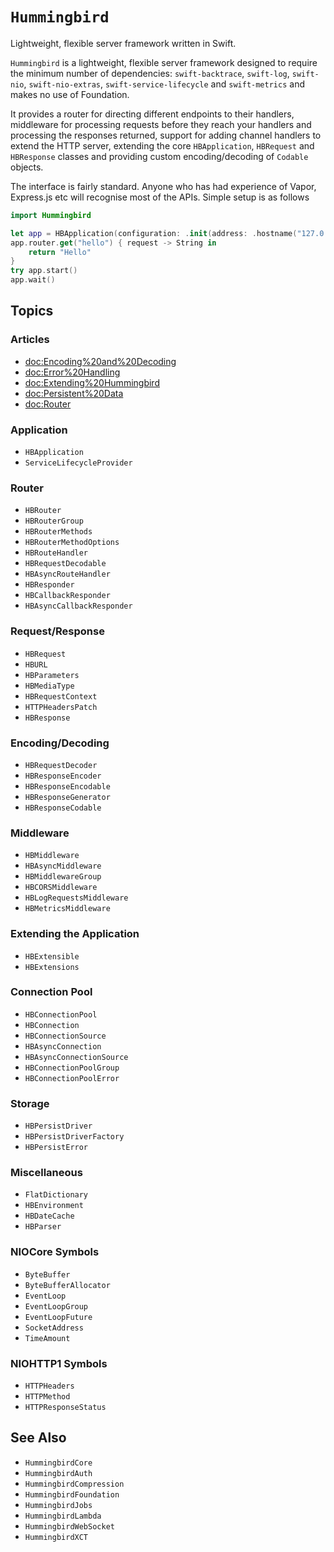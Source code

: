 # ``Hummingbird``

Lightweight, flexible server framework written in Swift.

``Hummingbird`` is a lightweight, flexible server framework designed to require the minimum number of dependencies: `swift-backtrace`, `swift-log`, `swift-nio`, `swift-nio-extras`, `swift-service-lifecycle` and `swift-metrics` and makes no use of Foundation.

It provides a router for directing different endpoints to their handlers, middleware for processing requests before they reach your handlers and processing the responses returned, support for adding channel handlers to extend the HTTP server, extending the core ``HBApplication``, ``HBRequest`` and ``HBResponse`` classes and providing custom encoding/decoding of `Codable` objects.

The interface is fairly standard. Anyone who has had experience of Vapor, Express.js etc will recognise most of the APIs. Simple setup is as follows

```swift
import Hummingbird

let app = HBApplication(configuration: .init(address: .hostname("127.0.0.1", port: 8080)))
app.router.get("hello") { request -> String in
    return "Hello"
}
try app.start()
app.wait()
```

## Topics

### Articles

- <doc:Encoding%20and%20Decoding>
- <doc:Error%20Handling>
- <doc:Extending%20Hummingbird>
- <doc:Persistent%20Data>
- <doc:Router>

### Application

- ``HBApplication``
- ``ServiceLifecycleProvider``

### Router

- ``HBRouter``
- ``HBRouterGroup``
- ``HBRouterMethods``
- ``HBRouterMethodOptions``
- ``HBRouteHandler``
- ``HBRequestDecodable``
- ``HBAsyncRouteHandler``
- ``HBResponder``
- ``HBCallbackResponder``
- ``HBAsyncCallbackResponder``

### Request/Response

- ``HBRequest``
- ``HBURL``
- ``HBParameters``
- ``HBMediaType``
- ``HBRequestContext``
- ``HTTPHeadersPatch``
- ``HBResponse``

### Encoding/Decoding

- ``HBRequestDecoder``
- ``HBResponseEncoder``
- ``HBResponseEncodable``
- ``HBResponseGenerator``
- ``HBResponseCodable``

### Middleware

- ``HBMiddleware``
- ``HBAsyncMiddleware``
- ``HBMiddlewareGroup``
- ``HBCORSMiddleware``
- ``HBLogRequestsMiddleware``
- ``HBMetricsMiddleware``

### Extending the Application

- ``HBExtensible``
- ``HBExtensions``

### Connection Pool

- ``HBConnectionPool``
- ``HBConnection``
- ``HBConnectionSource``
- ``HBAsyncConnection``
- ``HBAsyncConnectionSource``
- ``HBConnectionPoolGroup``
- ``HBConnectionPoolError``

### Storage

- ``HBPersistDriver``
- ``HBPersistDriverFactory``
- ``HBPersistError``

### Miscellaneous

- ``FlatDictionary``
- ``HBEnvironment``
- ``HBDateCache``
- ``HBParser``

### NIOCore Symbols

- ``ByteBuffer``
- ``ByteBufferAllocator``
- ``EventLoop``
- ``EventLoopGroup``
- ``EventLoopFuture``
- ``SocketAddress``
- ``TimeAmount``

### NIOHTTP1 Symbols

- ``HTTPHeaders``
- ``HTTPMethod``
- ``HTTPResponseStatus``

## See Also

- ``HummingbirdCore``
- ``HummingbirdAuth``
- ``HummingbirdCompression``
- ``HummingbirdFoundation``
- ``HummingbirdJobs``
- ``HummingbirdLambda``
- ``HummingbirdWebSocket``
- ``HummingbirdXCT``
